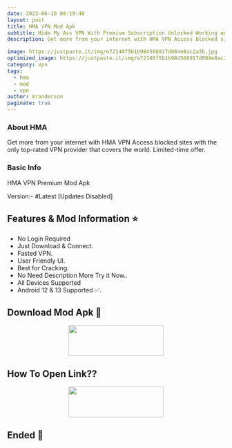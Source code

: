 ```yaml
---
date: 2023-06-10 08:19:40
layout: post
title: HMA VPN Mod Apk
subtitle: Hide My Ass VPN With Premium Subscription Unlocked Working on All Devices.
description: Get more from your internet with HMA VPN Access blocked sites with the only top-rated VPN provider that covers the world. Limited-time offer.

image: https://justpaste.it/img/e72140f5b1b984566917d084e8ac2a3b.jpg
optimized_image: https://justpaste.it/img/e72140f5b1b984566917d084e8ac2a3b.jpg
category: vpn
tags:
  - hma
  - mod
  - vpn
author: mranderson
paginate: true
---
```


### About HMA 
Get more from your internet with HMA VPN Access blocked sites with the only top-rated VPN provider that covers the world. Limited-time offer.

### Basic Info
HMA VPN Premium Mod Apk

Version:-  #Latest [Updates Disabled]

<!--page-->

## Features & Mod Information ⭐

- No Login Required
- Just Download & Connect.
- Fasted VPN.
- User Friendly UI.
- Best for Cracking.
- No Need Description More Try it Now..
- All Devices Supported
- Android 12 & 13 Supported ✅.


## Download Mod Apk 📩

<p align="center"><a href="https://tinyurl.com/2mp34ktb"><img src="https://img.shields.io/badge/Download-Now-black?&style=for-the-badge&logo=download" width="220" height="70.45"></a></p>


## How To Open Link??

<p align="center"><a href="https://t.me/HowToRedirect/5"><img src="https://img.shields.io/badge/HowToOpen-Link-black?&style=for-the-badge&logo=telegram" width="220" height="70.45"></a></p>

## Ended 👀